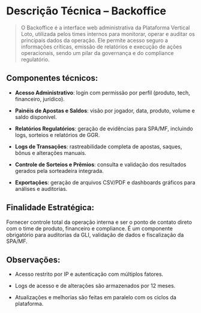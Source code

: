 # **Descrição Técnica – Backoffice**

> O Backoffice é a interface web administrativa da Plataforma Vertical Loto, utilizada pelos times internos para monitorar, operar e auditar os principais dados da operação. Ele permite acesso seguro a informações críticas, emissão de relatórios e execução de ações operacionais, sendo um pilar da governança e do compliance regulatório.

## **Componentes técnicos:**

- **Acesso Administrativo**: login com permissão por perfil (produto, tech, financeiro, jurídico).

- **Painéis de Apostas e Saldos**: visão por jogador, data, produto, volume e saldo disponível.

- **Relatórios Regulatórios**: geração de evidências para SPA/MF, incluindo logs, sorteios e relatórios de GGR.

- **Logs de Transações**: rastreabilidade completa de apostas, saques, bônus e alterações manuais.

- **Controle de Sorteios e Prêmios**: consulta e validação dos resultados gerados pela sorteadeira integrada.

- **Exportações**: geração de arquivos CSV/PDF e dashboards gráficos para análises e auditorias.

## **Finalidade Estratégica:**

Fornecer controle total da operação interna e ser o ponto de contato direto com o time de produto, financeiro e compliance. É um componente obrigatório para auditorias da GLI, validação de dados e fiscalização da SPA/MF.

##  **Observações:**

- Acesso restrito por IP e autenticação com múltiplos fatores.

- Logs de acesso e de alterações são armazenados por 12 meses.

- Atualizações e melhorias são feitas em paralelo com os ciclos da plataforma.
